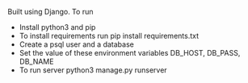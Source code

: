 Built using Django. To run 
- Install python3 and pip
- To install requirements run pip install requirements.txt
- Create a psql user and a database
- Set the value of these environment variables DB_HOST, DB_PASS, DB_NAME
- To run server python3 manage.py runserver
